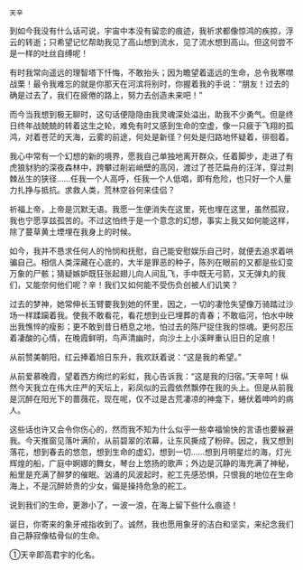     天辛 

   到如今我没有什么话可说，宇宙中本没有留恋的痕迹，我祈求都像惊鸿的疾掠，浮云的转逝；只希望记忆帮助我见了高山想到流水，见了流水想到高山。但这何尝不是一样的吐丝自缚呢！

   有时我常向遥远的理智塔下忏悔，不敢抬头；因为瞻望着遥远的生命，总令我寒噤战栗！最令我难忘的就是你那天在河滨将别时，你握着我的手说：“朋友！过去的确是过去了，我们在疲倦的路上，努力去创造未来吧！”

   而今当我想到极无聊时，这句话便隐隐由我灵魂深处溢出，助我不少勇气。但是终日终年战兢兢的转着这生之轮，难免有时又感到生命的空虚，像一只疲于飞翔的孤鸿，对着苍茫的天海，云雾的前途，何处是新径？何处是归路地怀疑着，徘徊着。

   我心中常有一个幻想的新的境界，愿我自己单独地离开群众，任着脚步，走进了有虎狼豺豹的深夜森林中，跨攀过削岩峭壁的高冈，渡过了苍茫扁舟的汪洋，穿过荆棘丛生的狭径……任我一个人高呼，任我一个人低唱，即有危险，也只好一个人量力扎挣与抵抗。求救人类，荒林空谷何来佳侣？

   祈福上帝，上帝是沉默无语。我愿一生便消失在这里，死也埋在这里，虽然孤寂，我也宁愿享兹孤苦的。不过这怕终于是一个意念的幻想，事实上我又如何能这样，除了蔓草黄土堙埋在我身上的时候。

   如今，我并不恳求任何人的怜悯和抚慰，自己能安慰娱乐自己时，就便去追求着哄骗自己。相信人类深藏在心底的，大半是罪恶的种子，陈列在眼前的又都是些幻变万象的尸骸；猜疑嫉妒既狂张起翅儿向人间乱飞，手中既无弓箭，又无弹丸的我们，又能奈何他们呢？辛！我们又如何能不受伤负创被人们讥笑？

   过去的梦神，她常伸长玉臂要我到她的怀里，因之，一切的凄怆失望像万骑踏过沙场一样蹂躏着我。使我不敢看花，看花想到业已埋葬的青春；不敢临河，怕水中映出我憔悴的瘦影；更不敢到昔日栖息之地，怕过去的陈尸捉住我的惊魂。更何忍压着凄酸的心情，在晚霞鲜明，鸟声清幽时，向沙土上小溪畔重认旧日的足痕！

   从前赞美朝阳，红云捧着旭日东升，我欢跃着说：“这是我的希望。”

   从前爱慕晚霞，望着西方绚烂的彩虹，我心告诉我：“这是我的归宿。”天辛呵！纵然今天我立在伟大庄严的天坛上，彩凤似的云霞依然飘停在我的头上。但是从前我是沉醉在阳光下的蔷薇花，现在呢，仅不过是古荒凄凉的神龛下，蜷伏着呻吟的病人。

   这些话也许又会令你伤心的，然而我不知为什么似乎一些幸福愉快的言语也要躲避我。今天推窗见落叶满阶，从前碧翠的浓幕，让东风撕成了粉碎。因之，我又想到落花，想到春去的悠忽，想到生命的虚幻，想到一切……想到月明星烂的海，灯光辉煌的船，广庭中婀娜的舞女，琴台上悠扬的歌声；外边是沉静的海充满了神秘，船里是充满了醉梦的催眠。汹涌的风波起时，舵工先感恐惧，只恨我的地位在生命海上，不是沉醉娇贵的少女，偏是操持危急的舵工。

   说到我们的生命，更渺小了，一波一浪，在海上留下些什么痕迹！

   诞日，你寄来的象牙戒指收到了。诚然，我也愿用象牙的洁白和坚实，来纪念我们自己静寂像枯骨似的生命。

   ①天辛即高君宇的化名。

